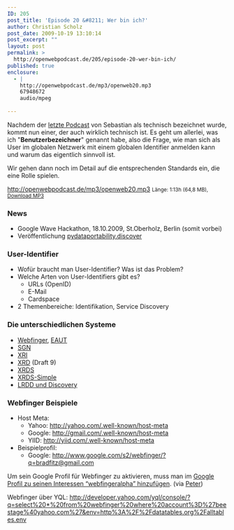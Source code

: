 ```yaml
---
ID: 205
post_title: 'Episode 20 &#8211; Wer bin ich?'
author: Christian Scholz
post_date: 2009-10-19 13:10:14
post_excerpt: ""
layout: post
permalink: >
  http://openwebpodcast.de/205/episode-20-wer-bin-ich/
published: true
enclosure:
  - |
    http://openwebpodcast.de/mp3/openweb20.mp3
    67948672
    audio/mpeg
    
---
```

Nachdem der <a href="http://blog.openwebpodcast.de/187/owp19/">letzte Podcast</a> von Sebastian als technisch bezeichnet wurde, kommt nun einer, der auch wirklich technisch ist. Es geht um allerlei, was ich "<strong>Benutzerbezeichner</strong>" genannt habe, also die Frage, wie man sich als User im globalen Netzwerk mit einem globalen Identifier anmelden kann und warum das eigentlich sinnvoll ist.

Wir gehen dann noch im Detail auf die entsprechenden Standards ein, die eine Rolle spielen. 

http://openwebpodcast.de/mp3/openweb20.mp3
<small>Länge: 1:13h (64,8 MB), <a href="http://openwebpodcast.de/mp3/openweb20.mp3">Download MP3</a></small>
<h3>News</h3>
<ul>
	<li>Google Wave Hackathon, 18.10.2009, St.Oberholz, Berlin (somit vorbei)</li>
	<li>Veröffentlichung <a href="http://mrtopf.de/blog/en/introducing-webfinger-and-a-python-client/">pydataportability.discover</a></li>
</ul>
<h3>User-Identifier</h3>
<ul>
	<li>Wofür braucht man User-Identifier? Was ist das Problem?</li>
	<li>Welche Arten von User-Identifiers gibt es?
<ul>
	<li>URLs (OpenID)</li>
	<li>E-Mail</li>
	<li>Cardspace</li>
</ul>
</li>
	<li>2 Themenbereiche: Identifikation, Service Discovery</li>
</ul>
<h3>Die unterschiedlichen Systeme</h3>
<ul>
	<li><a href="http://code.google.com/p/webfinger/">Webfinger</a>, <a href="http://www.eaut.org">EAUT</a></li>
	<li><a href="http://code.google.com/p/google-sgnodemapper/">SGN</a></li>
	<li><a href="http://www.inames.net/">XRI</a></li>
	<li><a href="http://www.oasis-open.org/committees/download.php/34724/xrd-1.0-wd09.html">XRD</a> (Draft 9)</li>
	<li><a href="http://de.wikipedia.org/wiki/XRDS">XRDS</a></li>
	<li><a href="http://xrds-simple.net">XRDS-Simple</a></li>
	<li><a href="http://hueniverse.com/discovery/">LRDD und Discovery</a></li>
</ul>

<h3>Webfinger Beispiele</h3>

<ul><li>Host Meta:<ul>
<li>Yahoo: <a href="http://yahoo.com/.well-known/host-meta">http://yahoo.com/.well-known/host-meta</a></li>
<li>Google: <a href="http://gmail.com/.well-known/host-meta">http://gmail.com/.well-known/host-meta</a></li>
<li>YIID: <a href="http://yiid.com/.well-known/host-meta">http://yiid.com/.well-known/host-meta</a></li></ul></li>
<li>Beispielprofil:<ul>
<li>Google: <a href="http://www.google.com/s2/webfinger/?q=bradfitz@gmail.com">http://www.google.com/s2/webfinger/?q=bradfitz@gmail.com</a></li></ul>
</li></ul>

Um sein Google Profil für Webfinger zu aktivieren, muss man im <a href="http://groups.google.com/group/webfinger/browse_thread/thread/46fe84c1e38ab715">Google Profil zu seinen Interessen “webfingeralpha” hinzufügen</a>. (via <a href="http://blog.openwebpodcast.de/205/episode-20-wer-bin-ich/comment-page-1/#comment-154">Peter</a>)

Webfinger über YQL: <a href="http://developer.yahoo.com/yql/console/?q=select%20*%20from%20webfinger%20where%20account%3D%27beestage%40yahoo.com%27&env=http%3A%2F%2Fdatatables.org%2Falltables.env">http://developer.yahoo.com/yql/console/?q=select%20*%20from%20webfinger%20where%20account%3D%27beestage%40yahoo.com%27&env=http%3A%2F%2Fdatatables.org%2Falltables.env</a>